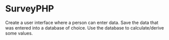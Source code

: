 # SurveyPHP
Create a user interface where a person can enter data. Save the data that was entered into a database of choice. Use the database to calculate/derive some values.
